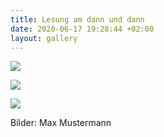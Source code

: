 ```yaml
---
title: Lesung am dann und dann
date: 2020-06-17 19:28:44 +02:00
layout: gallery
---
```


![](/upload/leser.jpg)

![](/upload/gilajan.jpg)

![](/upload/schnaps.jpg)

Bilder: Max Mustermann